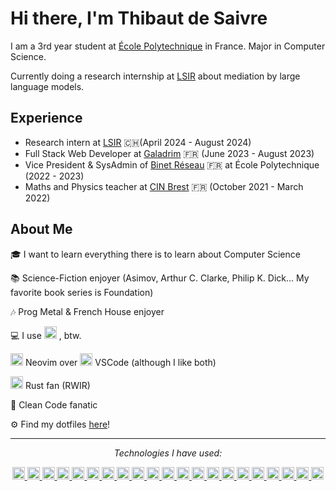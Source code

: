 # Hi there, I'm Thibaut de Saivre

I am a 3rd year student at [École Polytechnique](https://www.polytechnique.edu/) in France. Major in Computer Science.

Currently doing a research internship at [LSIR](https://www.epfl.ch/labs/lsir/) about mediation by large language models.

## Experience

- Research intern at [LSIR](https://www.epfl.ch/labs/lsir/) 🇨🇭(April 2024 - August 2024)
- Full Stack Web Developer at [Galadrim](https://galadrim.fr/) 🇫🇷 (June 2023 - August 2023)
- Vice President & SysAdmin of [Binet Réseau](https://br.binets.fr/) 🇫🇷 at École Polytechnique (2022 - 2023)
- Maths and Physics teacher at [CIN Brest](https://www.defense.gouv.fr/marine/ecoles-formations/centre-dinstruction-naval) 🇫🇷 (October 2021 - March 2022)

## About Me

🎓 I want to learn everything there is to learn about Computer Science

📚 Science-Fiction enjoyer (Asimov, Arthur C. Clarke, Philip K. Dick... My favorite book series is Foundation)

🎶 Prog Metal & French House enjoyer

💻 I use <img src="https://archlinux.org/static/logos/archlinux-logo-dark-90dpi.ebdee92a15b3.png" height="20" style="margin-bottom: -5px;" alt="Arch Linux Logo"> , btw.

<img src="https://upload.wikimedia.org/wikipedia/commons/thumb/3/3a/Neovim-mark.svg/1200px-Neovim-mark.svg.png" height="20" style="margin-bottom: -5px;" alt="Neovim Logo"> Neovim over <img src="https://upload.wikimedia.org/wikipedia/commons/thumb/9/9a/Visual_Studio_Code_1.35_icon.svg/512px-Visual_Studio_Code_1.35_icon.svg.png" height="20" style="margin-bottom: -5px;" alt="VSCode Logo"> VSCode (although I like both)

<img src="https://www.rust-lang.org/logos/rust-logo-512x512.png" height="20" style="margin-bottom: -5px;" alt="Rust Logo"> Rust fan (RWIR)

🧼 Clean Code fanatic

⚙️ Find my dotfiles [here](https://github.com/TiboX2021/dotfiles)!

---

<div align="center">
<p><i>Technologies I have used:</i></p>
</div>

<div align="center">

<a href="https://www.python.org/">
    <img src="https://upload.wikimedia.org/wikipedia/commons/thumb/c/c3/Python-logo-notext.svg/1869px-Python-logo-notext.svg.png" height="20" style="margin-bottom: -5px;" alt="Python Logo">
</a>

<a href="https://www.rust-lang.org/">
    <img src="https://www.rust-lang.org/logos/rust-logo-512x512.png" height="20" style="margin-bottom: -5px;" alt="Rust Logo">
</a>

<a href="https://developer.mozilla.org/en-US/docs/Web/JavaScript">
    <img src="https://upload.wikimedia.org/wikipedia/commons/6/6a/JavaScript-logo.png" height="20" style="margin-bottom: -5px;" alt="Javascript Logo">
</a>

<a href="https://www.typescriptlang.org/">
    <img src="https://www.typescriptlang.org/icons/icon-512x512.png" height="20" style="margin-bottom: -5px;" alt="Typescript Logo">
</a>

<a href="https://react.dev/">
    <img src="https://upload.wikimedia.org/wikipedia/commons/thumb/a/a7/React-icon.svg/2300px-React-icon.svg.png"  height="20" style="margin-bottom: -5px;" alt="React JS Logo">
</a>

<a href="https://angular.dev/">
    <img src="https://upload.wikimedia.org/wikipedia/commons/f/f7/Angular_gradient.png" height="20" style="margin-bottom: -5px;" alt="Angular Logo">
</a>

<a href="https://tailwindcss.com/">
    <img src="https://tailwindcss.com/favicons/favicon-32x32.png" height="20" style="margin-bottom: -5px;" alt="Tailwind Logo">
</a>

<a href="https://adonisjs.com/">
    <img src="https://avatars.githubusercontent.com/u/13810373?s=280&v=4" height="20" style="margin-bottom: -5px;" alt="Adonis JS Logo">
</a>

<a href="https://en.cppreference.com/w/">
    <img src="https://upload.wikimedia.org/wikipedia/commons/thumb/1/18/ISO_C%2B%2B_Logo.svg/1822px-ISO_C%2B%2B_Logo.svg.png" height="20" style="margin-bottom: -5px;" alt="C++ Logo">
</a>

<a href="https://en.cppreference.com/w/c">
    <img src="https://upload.wikimedia.org/wikipedia/commons/1/19/C_Logo.png" height="20" style="margin-bottom: -5px;" alt="C Logo">
</a>

<a href="https://en.wikipedia.org/wiki/X86_assembly_language">
    <img src="https://static-00.iconduck.com/assets.00/assembly-icon-1024x1024-lc5e1bk1.png" height="20" style="margin-bottom: -5px;" alt="Assembly Logo">
</a>

<a href="https://go.dev/">
    <img src="https://go.dev/blog/go-brand/Go-Logo/PNG/Go-Logo_Blue.png" height="20" style="margin-bottom: -5px;" alt="Golang Logo">
</a>

<a href="https://lua.org/">
    <img src="https://upload.wikimedia.org/wikipedia/commons/thumb/c/cf/Lua-Logo.svg/1200px-Lua-Logo.svg.png" height="20" style="margin-bottom: -5px;" alt="Lua Logo">
</a>

<a href="https://www.java.com/">
    <img src="https://upload.wikimedia.org/wikipedia/fr/thumb/2/2e/Java_Logo.svg/1200px-Java_Logo.svg.png" height="20" style="margin-bottom: -5px;" alt="Java Logo">
</a>

<a href="https://kotlinlang.org/">
    <img src="https://cdn.worldvectorlogo.com/logos/kotlin-2.svg" height="20" style="margin-bottom: -5px;" alt="Kotlin Logo">
</a>

<a href="https://developer.android.com">
    <img src="https://www.freepnglogos.com/uploads/android-logo-png/android-logo-0.png" height="20" style="margin-bottom: -5px;" alt="Android Logo">
</a>

<a href="https://svelte.dev/">
    <img src="https://svelte.dev/favicon.png" height="20" style="margin-bottom: -5px;" alt="Svelte Logo">
</a>

<a href="https://www.docker.com/">
    <img src="https://logos-world.net/wp-content/uploads/2021/02/Docker-Symbol.png" height="20" style="margin-bottom: -5px;" alt="Docker Logo">
</a>

<a href="https://www.postgresql.org/">
    <img src="https://upload.wikimedia.org/wikipedia/commons/thumb/2/29/Postgresql_elephant.svg/993px-Postgresql_elephant.svg.png" height="20" style="margin-bottom: -5px;" alt="PostgreSQL Logo">
</a>

<a href="https://firebase.google.com/">
    <img src="https://firebase.google.com/static/images/brand-guidelines/logo-logomark.png" height="20" style="margin-bottom: -5px;" alt="Firebase Logo">
</a>

<a href="https://pytorch.org/">
    <img src="https://upload.wikimedia.org/wikipedia/commons/1/10/PyTorch_logo_icon.svg" height="20" style="margin-bottom: -5px;" alt="Pytorch Logo">
</a>

</div>

